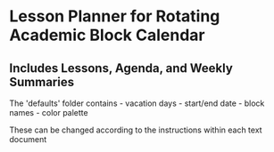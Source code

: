 # Lesson Planner for Rotating Academic Block Calendar

## Includes Lessons, Agenda, and Weekly Summaries

The 'defaults' folder contains 
    - vacation days
    - start/end date 
    - block names
    - color palette

These can be changed according to the instructions within each text document
